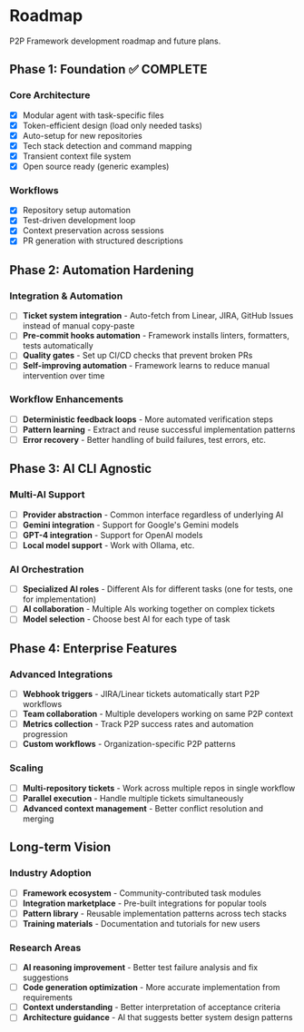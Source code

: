 # Roadmap

P2P Framework development roadmap and future plans.

## Phase 1: Foundation ✅ COMPLETE

### Core Architecture
- [x] Modular agent with task-specific files
- [x] Token-efficient design (load only needed tasks)
- [x] Auto-setup for new repositories
- [x] Tech stack detection and command mapping
- [x] Transient context file system
- [x] Open source ready (generic examples)

### Workflows
- [x] Repository setup automation
- [x] Test-driven development loop
- [x] Context preservation across sessions
- [x] PR generation with structured descriptions

## Phase 2: Automation Hardening

### Integration & Automation
- [ ] **Ticket system integration** - Auto-fetch from Linear, JIRA, GitHub Issues instead of manual copy-paste
- [ ] **Pre-commit hooks automation** - Framework installs linters, formatters, tests automatically
- [ ] **Quality gates** - Set up CI/CD checks that prevent broken PRs
- [ ] **Self-improving automation** - Framework learns to reduce manual intervention over time

### Workflow Enhancements  
- [ ] **Deterministic feedback loops** - More automated verification steps
- [ ] **Pattern learning** - Extract and reuse successful implementation patterns
- [ ] **Error recovery** - Better handling of build failures, test errors, etc.

## Phase 3: AI CLI Agnostic

### Multi-AI Support
- [ ] **Provider abstraction** - Common interface regardless of underlying AI
- [ ] **Gemini integration** - Support for Google's Gemini models
- [ ] **GPT-4 integration** - Support for OpenAI models
- [ ] **Local model support** - Work with Ollama, etc.

### AI Orchestration
- [ ] **Specialized AI roles** - Different AIs for different tasks (one for tests, one for implementation)
- [ ] **AI collaboration** - Multiple AIs working together on complex tickets
- [ ] **Model selection** - Choose best AI for each type of task

## Phase 4: Enterprise Features

### Advanced Integrations
- [ ] **Webhook triggers** - JIRA/Linear tickets automatically start P2P workflows
- [ ] **Team collaboration** - Multiple developers working on same P2P context
- [ ] **Metrics collection** - Track P2P success rates and automation progression
- [ ] **Custom workflows** - Organization-specific P2P patterns

### Scaling
- [ ] **Multi-repository tickets** - Work across multiple repos in single workflow
- [ ] **Parallel execution** - Handle multiple tickets simultaneously
- [ ] **Advanced context management** - Better conflict resolution and merging

## Long-term Vision

### Industry Adoption
- [ ] **Framework ecosystem** - Community-contributed task modules
- [ ] **Integration marketplace** - Pre-built integrations for popular tools
- [ ] **Pattern library** - Reusable implementation patterns across tech stacks
- [ ] **Training materials** - Documentation and tutorials for new users

### Research Areas
- [ ] **AI reasoning improvement** - Better test failure analysis and fix suggestions
- [ ] **Code generation optimization** - More accurate implementation from requirements
- [ ] **Context understanding** - Better interpretation of acceptance criteria
- [ ] **Architecture guidance** - AI that suggests better system design patterns